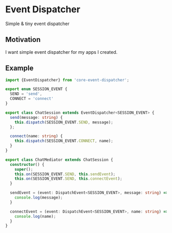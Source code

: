 # Event Dispatcher
Simple & tiny event dispatcher 

## Motivation
I want simple event dispatcher for my apps I created.

## Example
```typescript
import {EventDispatcher} from 'core-event-dispatcher';

export enum SESSION_EVENT {
  SEND = 'send',
  CONNECT = 'connect'
}

export class ChatSession extends EventDispatcher<SESSION_EVENT> {
  send(message: string) {
    this.dispatch(SESSION_EVENT.SEND, message);
  };

  connect(name: string) {
    this.dispatch(SESSION_EVENT.CONNECT, name);
  }
}

export class ChatMediator extends ChatSession {
  constructor() {
    super();
    this.on(SESSION_EVENT.SEND, this.sendEvent);
    this.on(SESSION_EVENT.SEND, this.connectEvent);
  }

  sendEvent = (event: DispatchEvent<SESSION_EVENT>, message: string) => {
    console.log(message);  
  }

  connectEvent = (event: DispatchEvent<SESSION_EVENT>, name: string) => {
    console.log(name);  
  } 
}
```